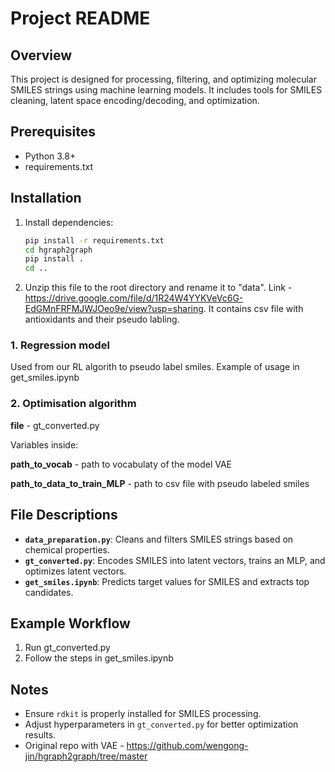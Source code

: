 # Project README

## Overview
This project is designed for processing, filtering, and optimizing molecular SMILES strings using machine learning models. It includes tools for SMILES cleaning, latent space encoding/decoding, and optimization.

## Prerequisites
- Python 3.8+
- requirements.txt

## Installation
1. Install dependencies:
    ```bash
    pip install -r requirements.txt
    cd hgraph2graph
    pip install .
    cd ..
    ```
2. Unzip this file to the root directory and rename it to "data". Link - https://drive.google.com/file/d/1R24W4YYKVeVc6G-EdGMnFRFMJWJOeo9e/view?usp=sharing.
It contains csv file with antioxidants and their pseudo labling.

### 1. Regression model
Used from our RL algorith to pseudo label smiles. 
Example of usage in get_smiles.ipynb

### 2. Optimisation algorithm
**file** - gt_converted.py
 
Variables inside: 

**path_to_vocab** - path to vocabulaty of the model VAE

**path_to_data_to_train_MLP** - path to csv file with pseudo labeled smiles

## File Descriptions
- **`data_preparation.py`**: Cleans and filters SMILES strings based on chemical properties.
- **`gt_converted.py`**: Encodes SMILES into latent vectors, trains an MLP, and optimizes latent vectors.
- **`get_smiles.ipynb`**: Predicts target values for SMILES and extracts top candidates.

## Example Workflow
1. Run gt_converted.py
2. Follow the steps in get_smiles.ipynb

## Notes
- Ensure `rdkit` is properly installed for SMILES processing.
- Adjust hyperparameters in `gt_converted.py` for better optimization results.
- Original repo with VAE - https://github.com/wengong-jin/hgraph2graph/tree/master
 
